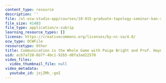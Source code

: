 ```yaml
---
content_type: resource
description: ''
file: /ol-ocw-studio-app/courses/18-915-graduate-topology-seminar-kan-seminar-fall-2014/jejZMh_-geI_captions.webvtt
file_size: 41403
file_type: application/x-subrip
learning_resource_types: []
license: https://creativecommons.org/licenses/by-nc-sa/4.0/
ocw_type: OCWFile
resourcetype: Other
title: Communication is the Whole Game with Paige Bright and Prof. Haynes Miller captions
uid: acb7a720-6b7f-4bc1-92b5-d8fa3ad22570
video_files:
  video_thumbnail_file: null
video_metadata:
  youtube_id: jejZMh_-geI
---
```

